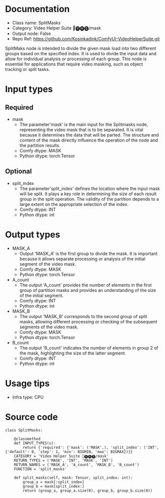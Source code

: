 # Documentation
- Class name: SplitMasks
- Category: Video Helper Suite 🎥🅥🅗🅢/mask
- Output node: False
- Repo Ref: https://github.com/Kosinkadink/ComfyUI-VideoHelperSuite.git

SplitMaks node is intended to divide the given mask load into two different groups based on the specified index. It is used to divide the input data and allow for individual analysis or processing of each group. This node is essential for applications that require video masking, such as object tracking or split tasks.

# Input types
## Required
- mask
    - The parameter'mask' is the main input for the Splitmasks node, representing the video mask that is to be separated. It is vital because it determines the data that will be parted. The structure and content of the mask directly influence the operation of the node and the partition results.
    - Comfy dtype: MASK
    - Python dtype: torch.Tensor
## Optional
- split_index
    - The parameter'split_index' defines the location where the input mask will be split. It plays a key role in determining the size of each result group in the split operation. The validity of the partition depends to a large extent on the appropriate selection of the index.
    - Comfy dtype: INT
    - Python dtype: int

# Output types
- MASK_A
    - Output 'MASK_A' is the first group to divide the mask. It is important because it allows separate processing or analysis of the initial segment of the video mask.
    - Comfy dtype: MASK
    - Python dtype: torch.Tensor
- A_count
    - The output 'A_count' provides the number of elements in the first group of partition masks and provides an understanding of the size of the initial segment.
    - Comfy dtype: INT
    - Python dtype: int
- MASK_B
    - The output 'MASK_B' corresponds to the second group of split masks, allowing different processing or checking of the subsequent segments of the video mask.
    - Comfy dtype: MASK
    - Python dtype: torch.Tensor
- B_count
    - The output 'B_count' indicates the number of elements in group 2 of the mask, highlighting the size of the latter segment.
    - Comfy dtype: INT
    - Python dtype: int

# Usage tips
- Infra type: CPU

# Source code
```
class SplitMasks:

    @classmethod
    def INPUT_TYPES(s):
        return {'required': {'mask': ('MASK',), 'split_index': ('INT', {'default': 0, 'step': 1, 'min': BIGMIN, 'max': BIGMAX})}}
    CATEGORY = 'Video Helper Suite 🎥🅥🅗🅢/mask'
    RETURN_TYPES = ('MASK', 'INT', 'MASK', 'INT')
    RETURN_NAMES = ('MASK_A', 'A_count', 'MASK_B', 'B_count')
    FUNCTION = 'split_masks'

    def split_masks(self, mask: Tensor, split_index: int):
        group_a = mask[:split_index]
        group_b = mask[split_index:]
        return (group_a, group_a.size(0), group_b, group_b.size(0))
```